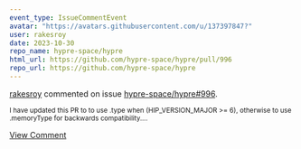```yaml
---
event_type: IssueCommentEvent
avatar: "https://avatars.githubusercontent.com/u/137397847?"
user: rakesroy
date: 2023-10-30
repo_name: hypre-space/hypre
html_url: https://github.com/hypre-space/hypre/pull/996
repo_url: https://github.com/hypre-space/hypre
---
```


<a href='https://github.com/rakesroy' target='_blank'>rakesroy</a> commented on issue <a href='https://github.com/hypre-space/hypre/pull/996' target='_blank'>hypre-space/hypre#996</a>.

<small>I have updated this PR to to use .type when (HIP_VERSION_MAJOR >= 6), otherwise to use .memoryType for backwards compatibility....</small>

<a href='https://github.com/hypre-space/hypre/pull/996' target='_blank'>View Comment</a>